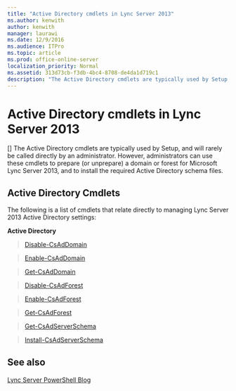 ```yaml
---
title: "Active Directory cmdlets in Lync Server 2013"
ms.author: kenwith
author: kenwith
manager: laurawi
ms.date: 12/9/2016
ms.audience: ITPro
ms.topic: article
ms.prod: office-online-server
localization_priority: Normal
ms.assetid: 313d73cb-f3db-4bc4-8708-de4da1d719c1
description: "The Active Directory cmdlets are typically used by Setup, and will rarely be called directly by an administrator. However, administrators can use these cmdlets to prepare (or unprepare) a domain or forest for Microsoft Lync Server 2013, and to install the required Active Directory schema files."
---
```


# Active Directory cmdlets in Lync Server 2013
[]
The Active Directory cmdlets are typically used by Setup, and will rarely be called directly by an administrator. However, administrators can use these cmdlets to prepare (or unprepare) a domain or forest for Microsoft Lync Server 2013, and to install the required Active Directory schema files.
  
## Active Directory Cmdlets

The following is a list of cmdlets that relate directly to managing Lync Server 2013 Active Directory settings: 
  
 **Active Directory**
  
> [Disable-CsAdDomain](disable-csaddomain.md)
    
> [Enable-CsAdDomain](enable-csaddomain.md)
    
> [Get-CsAdDomain](get-csaddomain.md)
    
> [Disable-CsAdForest](disable-csadforest.md)
    
> [Enable-CsAdForest](enable-csadforest.md)
    
> [Get-CsAdForest](get-csadforest.md)
    
> [Get-CsAdServerSchema](get-csadserverschema.md)
    
> [Install-CsAdServerSchema](install-csadserverschema.md)
    
## See also

#### 

[Lync Server PowerShell Blog](https://go.microsoft.com/fwlink/p/?linkId=203150)

